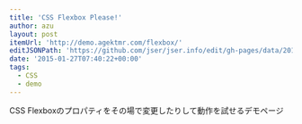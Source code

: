 ```yaml
---
title: 'CSS Flexbox Please!'
author: azu
layout: post
itemUrl: 'http://demo.agektmr.com/flexbox/'
editJSONPath: 'https://github.com/jser/jser.info/edit/gh-pages/data/2015/01/index.json'
date: '2015-01-27T07:40:22+00:00'
tags:
  - CSS
  - demo
---
```

CSS Flexboxのプロパティをその場で変更したりして動作を試せるデモページ

